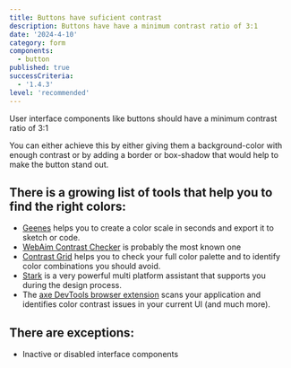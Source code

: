 ```yaml
---
title: Buttons have suficient contrast
description: Buttons have have a minimum contrast ratio of 3:1
date: '2024-4-10'
category: form
components:
  - button
published: true
successCriteria:
  - '1.4.3'
level: 'recommended'
---
```


User interface components like buttons should have a minimum contrast ratio of 3:1

You can either achieve this by either giving them a background-color with enough contrast or by adding a border or box-shadow that would help to make the button stand out.

## There is a growing list of tools that help you to find the right colors:

- [Geenes](https://geenes.app/) helps you to create a color scale in seconds and export it to sketch or code.
- [WebAim Contrast Checker](https://webaim.org/resources/contrastchecker/) is probably the most known one
- [Contrast Grid](https://contrast-grid.eightshapes.com/) helps you to check your full color palette and to identify color combinations you should avoid.
- [Stark](https://www.getstark.co/) is a very powerful multi platform assistant that supports you during the design process.
- The [axe DevTools browser extension](https://www.deque.com/axe/browser-extensions/) scans your application and identifies color contrast issues in your current UI (and much more).

## There are exceptions:

- Inactive or disabled interface components
